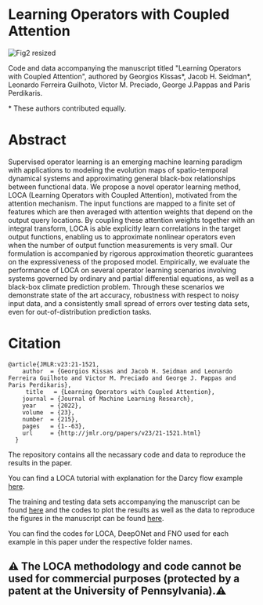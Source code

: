 # Learning Operators with Coupled Attention

![Fig2 resized](https://user-images.githubusercontent.com/24652388/182936051-613aaa15-e743-4d7c-9ff6-e2d4093750fd.png)

Code and data accompanying the manuscript titled "Learning Operators with Coupled Attention", authored by Georgios Kissas*, Jacob H. Seidman*,  Leonardo Ferreira Guilhoto, Victor M. Preciado, George J.Pappas and Paris Perdikaris.
 
\* These authors contributed equally.

# Abstract

Supervised operator learning is an emerging machine learning paradigm with applications to modeling the evolution maps of spatio-temporal dynamical systems and approximating general black-box relationships between functional data. We propose a novel operator learning method, LOCA (Learning Operators with Coupled Attention), motivated from the attention mechanism. The input functions are mapped to a finite set of features which are then averaged with attention weights that depend on the output query locations. By coupling these attention weights together with an integral transform, LOCA is able explicitly learn correlations in the target output functions, enabling us to approximate nonlinear operators even when the number of output function measurements is very small. Our formulation is accompanied by rigorous approximation theoretic guarantees on the expressiveness of the proposed model. Empirically, we evaluate the performance of LOCA on several operator learning scenarios involving systems governed by ordinary and partial differential equations, as well as a black-box climate prediction problem. Through these scenarios we demonstrate state of the art accuracy, robustness with respect to noisy input data, and a consistently small spread of errors over testing data sets, even for out-of-distribution prediction tasks.


# Citation

    @article{JMLR:v23:21-1521, 
        author  = {Georgios Kissas and Jacob H. Seidman and Leonardo Ferreira Guilhoto and Victor M. Preciado and George J. Pappas and Paris Perdikaris},
         title   = {Learning Operators with Coupled Attention},
        journal = {Journal of Machine Learning Research},
        year    = {2022},
        volume  = {23},
        number  = {215},
        pages   = {1--63},
        url     = {http://jmlr.org/papers/v23/21-1521.html}
      }


The repository contains all the necassary code and data to reproduce the results in the paper. 

You can find a LOCA tutorial with explanation for the Darcy flow example [here](https://colab.research.google.com/drive/1axxLGhgwipCSw9WQVMBklvQdW_K99E1D?usp=sharing).

The training and testing data sets accompanying the manuscript can be found [here](https://drive.google.com/file/d/1UyjKnsL15FUHESO4rUt3Hg_CkFlxoCPz/view?usp=sharing) and the codes to plot the results as well as the data to reproduce the figures in the manuscript can be found [here](https://drive.google.com/file/d/1iwCwXLufPYg0j4dn3d_eZjnnf25fiLfy/view?usp=sharing). 

You can find the codes for LOCA, DeepONet and FNO used for each example in this paper under the respective folder names. 



## ⚠️ The LOCA methodology and code cannot be used for commercial purposes (protected by a patent at the University of Pennsylvania).⚠️

